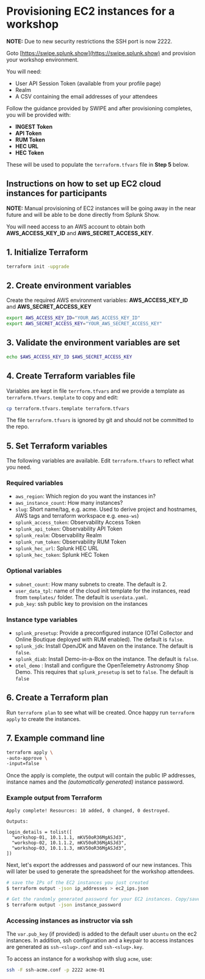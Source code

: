 # Provisioning EC2 instances for a workshop

**NOTE:** Due to new security restrictions the SSH port is now 2222.

Goto [https://swipe.splunk.show](https://swipe.splunk.show) and provision your workshop environment.

You will need:

- User API Session Token (available from your profile page)
- Realm
- A CSV containing the email addresses of your attendees

Follow the guidance provided by SWIPE and after provisioning completes, you will be provided with:

- **INGEST Token**
- **API Token**
- **RUM Token**
- **HEC URL**
- **HEC Token**

These will be used to populate the `terraform.tfvars` file in **Step 5** below.

## Instructions on how to set up EC2 cloud instances for participants

**NOTE:** Manual provisioning of EC2 instances will be going away in the near future and will be able to be done directly from Splunk Show.

You will need access to an AWS account to obtain both **AWS_ACCESS_KEY_ID** and **AWS_SECRET_ACCESS_KEY**.

## 1. Initialize Terraform

```bash
terraform init -upgrade
```

## 2. Create environment variables

Create the required AWS environment variables: **AWS_ACCESS_KEY_ID** and **AWS_SECRET_ACCESS_KEY**

```bash
export AWS_ACCESS_KEY_ID="YOUR_AWS_ACCESS_KEY_ID"
export AWS_SECRET_ACCESS_KEY="YOUR_AWS_SECRET_ACCESS_KEY"
```

## 3. Validate the environment variables are set

```bash
echo $AWS_ACCESS_KEY_ID $AWS_SECRET_ACCESS_KEY
```

## 4. Create Terraform variables file

Variables are kept in file `terrform.tfvars` and we provide a template as `terraform.tfvars.template` to copy and edit:

```bash
cp terraform.tfvars.template terraform.tfvars
```

The file `terraform.tfvars` is ignored by git and should not be committed to the repo.

## 5. Set Terraform variables

The following variables are available. Edit `terraform.tfvars` to reflect what you need.

### Required variables

- `aws_region`: Which region do you want the instances in?
- `aws_instance_count`: How many instances?
- `slug`: Short name/tag, e.g. acme. Used to derive project and hostnames, AWS tags and terraform workspace e.g. `emea-ws`)
- `splunk_access_token`: Observability Access Token
- `splunk_api_token`: Observability API Token
- `splunk_realm`: Observability Realm
- `splunk_rum_token`: Observability RUM Token
- `splunk_hec_url`: Splunk HEC URL
- `splunk_hec_token`: Splunk HEC Token

### Optional variables

- `subnet_count`: How many subnets to create. The default is 2.
- `user_data_tpl`: name of the cloud init template for the instances, read from `templates/` folder. The default is `userdata.yaml`.
- `pub_key`: ssh public key to provision on the instances

### Instance type variables

- `splunk_presetup`: Provide a preconfigured instance (OTel Collector and Online Boutique deployed with RUM enabled). The default is `false`.
- `splunk_jdk`: Install OpenJDK and Maven on the instance. The default is `false`.
- `splunk_diab`: Install Demo-in-a-Box on the instance. The default is `false`.
- `otel_demo` : Install and configure the OpenTelemetry Astronomy Shop Demo. This requires that `splunk_presetup` is set to `false`. The default is `false`

## 6. Create a Terraform plan

Run `terraform plan` to see what will be created. Once happy run `terraform apply` to create the instances.

## 7. Example command line

```bash
terraform apply \
-auto-approve \
-input=false
```

Once the apply is complete, the output will contain the public IP addresses, instance names and the _(automatically generated)_ instance password.

### Example output from Terraform

``` text
Apply complete! Resources: 10 added, 0 changed, 0 destroyed.

Outputs:

login_details = tolist([
  "workshop-01, 10.1.1.1, mKV50oR36MgASJd3",
  "workshop-02, 10.1.1.2, mKV50oR36MgASJd3",
  "workshop-03, 10.1.1.3, mKV50oR36MgASJd3",
])
```

Next, let's export the addresses and password of our new instances. This will later be used to generate the spreadsheet for the workshop attendees.

```bash
# save the IPs of the EC2 instances you just created
$ terraform output -json ip_addresses > ec2_ips.json

# Get the randomly generated password for your EC2 instances. Copy/save this!
$ terraform output -json instance_password
```

### Accessing instances as instructor via ssh

The `var.pub_key` (if provided) is added to the default user `ubuntu` on the ec2 instances. In addition, ssh configuration and a keypair to access instances are generated as `ssh-<slug>.conf` and `ssh-<slug>.key`.

To access an instance for a workshop with slug `acme`, use:

```bash
ssh -F ssh-acme.conf -p 2222 acme-01
```
